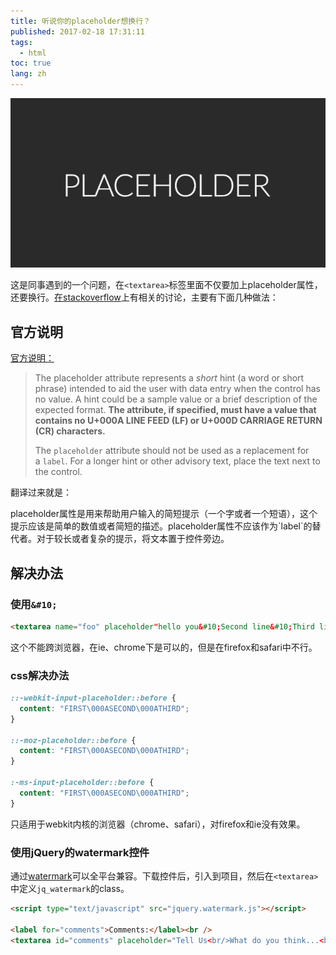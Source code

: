 ```yaml
---
title: 听说你的placeholder想换行？
published: 2017-02-18 17:31:11
tags: 
  - html
toc: true
lang: zh
---
```


![2017021885090placeholder2.png](../_images/听说你的placeholder想换行/2017021885090placeholder2.png)

<!--more-->

这是同事遇到的一个问题，在`<textarea>`标签里面不仅要加上placeholder属性，还要换行。[在stackoverflow](http://stackoverflow.com/questions/7312623/insert-line-break-inside-placeholder-attribute-of-a-textarea)上有相关的讨论，主要有下面几种做法：

## 官方说明

[官方说明：](http://www.w3.org/TR/html5/forms.html#the-placeholder-attribute)

> The placeholder attribute represents a *short* hint (a word or short phrase) intended to aid the user with data entry when the control has no value. A hint could be a sample value or a brief description of the expected format. **The attribute, if specified, must have a value that contains no U+000A LINE FEED (LF) or U+000D CARRIAGE RETURN (CR) characters.**
>
> The `placeholder` attribute should not be used as a replacement for a `label`. For a longer hint or other advisory text, place the text next to the control.

翻译过来就是：

<p id="div-border-left-red">placeholder属性是用来帮助用户输入的简短提示（一个字或者一个短语），这个提示应该是简单的数值或者简短的描述。placeholder属性不应该作为`label`的替代者。对于较长或者复杂的提示，将文本置于控件旁边。</p>

## 解决办法

### 使用`&#10;`

```html
<textarea name="foo" placeholder"hello you&#10;Second line&#10;Third line"></textarea>
```

这个不能跨浏览器，在ie、chrome下是可以的，但是在firefox和safari中不行。

### css解决办法

```css
::-webkit-input-placeholder::before {
  content: "FIRST\000ASECOND\000ATHIRD";
}

::-moz-placeholder::before {
  content: "FIRST\000ASECOND\000ATHIRD";
}

:-ms-input-placeholder::before {
  content: "FIRST\000ASECOND\000ATHIRD";
}
```

只适用于webkit内核的浏览器（chrome、safari），对firefox和ie没有效果。

### 使用jQuery的watermark控件

通过[watermark](https://github.com/marioestrada/jQuery-Watermark)可以全平台兼容。下载控件后，引入到项目，然后在`<textarea>`中定义`jq_watermark`的class。

```html
<script type="text/javascript" src="jquery.watermark.js"></script>

<label for="comments">Comments:</label><br />
<textarea id="comments" placeholder="Tell Us<br/>What do you think...<br/>We are here" class="jq_watermark" rows="3" cols="80"></textarea>
```







